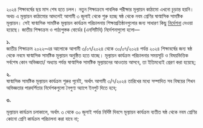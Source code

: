২০২৪ শিক্ষাবর্ষের ছয় মাস শেষ হতে চলল। নতুন শিক্ষাক্রমে পাবলিক পরীক্ষার মূল্যায়ন কাঠামো এখনো চূড়ান্ত হয়নি। অথচ এ মূল্যায়ন কাঠামোর আদলেই আগামী ৩ জুলাই থেকে শুরু হচ্ছে ষষ্ঠ থেকে নবম শ্রেণির ষাণ্মাসিক সামষ্টিক মূল্যায়ন। সেই ষাণ্মাসিক সামষ্টিক মূল্যায়ন কার্যক্রম পরিচালনায় শিক্ষাপ্রতিষ্ঠানগুলোর জন্য সাধারণ কিছু <a href="https://nctb.gov.bd/sites/default/files/files/nctb.portal.gov.bd/notices/622deffb_c7b5_4d87_a7ce_3ce2dd36b4ae/2024-06-13-10-11-a64942a673fdf928a3a96261fe1516a8.pdf" target="_blank" rel="nofollow">নির্দেশনা</a> দেওয়া হয়েছে। জাতীয় শিক্ষাক্রম ও পাঠ্যপুস্তক বোর্ডের (এনসিটিবি) নির্দেশনাগুলো হলো—

**১.**  
জাতীয় শিক্ষাক্রম ২০২২–এর আলোকে আগামী ৩/০৭/২০২৪ থেকে ৩০/০৭/২০২৪ পর্যন্ত ২০২৪ শিক্ষাবর্ষের জন্য ষষ্ঠ থেকে নবমে ষাণ্মাসিক সামষ্টিক মূল্যায়ন অনুষ্ঠিত হতে যাচ্ছে। মূল্যায়ন কার্যক্রম পরিচালনার সময়সূচি ও বিষয়ভিত্তিক সর্বশেষ কোন অভিজ্ঞতা/ অধ্যায় পর্যন্ত ষাণ্মাসিক সামষ্টিক মূল্যায়নের আওতায় আসবে, তা ইতিমধ্যেই প্রেরণ করা হয়েছে;

**২.**  
ষাণ্মাসিক সামষ্টিক মূল্যায়ন কার্যক্রম শুরুর পূর্বেই, অর্থাৎ আগামী ৩/৭/২০২৪ তারিখের মধ্যে সম্পাদিত সব বিষয়ের শিখন অভিজ্ঞতার পারদর্শিতার নির্দেশকগুলো নৈপুণ্য অ্যাপে ইনপুট দিতে হবে;

**৩.**

মূল্যায়ন কার্যক্রম চলাকালে, অর্থাৎ ৩ থেকে ৩০ জুলাই পর্যন্ত নির্দিষ্ট দিবসে মূল্যায়ন কার্যক্রম ব্যতীত ষষ্ঠ থেকে নবম শ্রেণির কোনো শ্রেণি কার্যক্রম পরিচালনা করা যাবে না;
